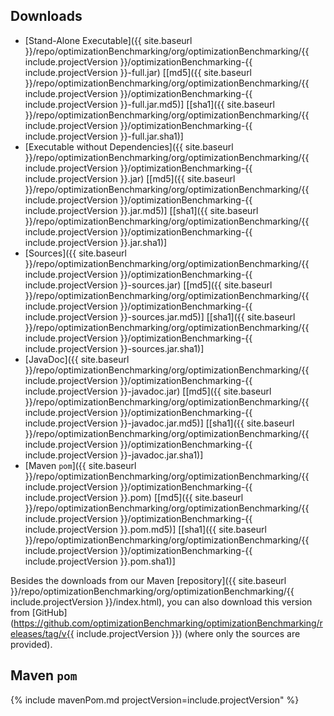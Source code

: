 ## Downloads
* [Stand-Alone Executable]({{ site.baseurl }}/repo/optimizationBenchmarking/org/optimizationBenchmarking/{{ include.projectVersion }}/optimizationBenchmarking-{{ include.projectVersion }}-full.jar) [[md5]({{ site.baseurl }}/repo/optimizationBenchmarking/org/optimizationBenchmarking/{{ include.projectVersion }}/optimizationBenchmarking-{{ include.projectVersion }}-full.jar.md5)] [[sha1]({{ site.baseurl }}/repo/optimizationBenchmarking/org/optimizationBenchmarking/{{ include.projectVersion }}/optimizationBenchmarking-{{ include.projectVersion }}-full.jar.sha1)]
* [Executable without Dependencies]({{ site.baseurl }}/repo/optimizationBenchmarking/org/optimizationBenchmarking/{{ include.projectVersion }}/optimizationBenchmarking-{{ include.projectVersion }}.jar) [[md5]({{ site.baseurl }}/repo/optimizationBenchmarking/org/optimizationBenchmarking/{{ include.projectVersion }}/optimizationBenchmarking-{{ include.projectVersion }}.jar.md5)] [[sha1]({{ site.baseurl }}/repo/optimizationBenchmarking/org/optimizationBenchmarking/{{ include.projectVersion }}/optimizationBenchmarking-{{ include.projectVersion }}.jar.sha1)]
* [Sources]({{ site.baseurl }}/repo/optimizationBenchmarking/org/optimizationBenchmarking/{{ include.projectVersion }}/optimizationBenchmarking-{{ include.projectVersion }}-sources.jar) [[md5]({{ site.baseurl }}/repo/optimizationBenchmarking/org/optimizationBenchmarking/{{ include.projectVersion }}/optimizationBenchmarking-{{ include.projectVersion }}-sources.jar.md5)] [[sha1]({{ site.baseurl }}/repo/optimizationBenchmarking/org/optimizationBenchmarking/{{ include.projectVersion }}/optimizationBenchmarking-{{ include.projectVersion }}-sources.jar.sha1)]
* [JavaDoc]({{ site.baseurl }}/repo/optimizationBenchmarking/org/optimizationBenchmarking/{{ include.projectVersion }}/optimizationBenchmarking-{{ include.projectVersion }}-javadoc.jar) [[md5]({{ site.baseurl }}/repo/optimizationBenchmarking/org/optimizationBenchmarking/{{ include.projectVersion }}/optimizationBenchmarking-{{ include.projectVersion }}-javadoc.jar.md5)] [[sha1]({{ site.baseurl }}/repo/optimizationBenchmarking/org/optimizationBenchmarking/{{ include.projectVersion }}/optimizationBenchmarking-{{ include.projectVersion }}-javadoc.jar.sha1)]
* [Maven `pom`]({{ site.baseurl }}/repo/optimizationBenchmarking/org/optimizationBenchmarking/{{ include.projectVersion }}/optimizationBenchmarking-{{ include.projectVersion }}.pom) [[md5]({{ site.baseurl }}/repo/optimizationBenchmarking/org/optimizationBenchmarking/{{ include.projectVersion }}/optimizationBenchmarking-{{ include.projectVersion }}.pom.md5)] [[sha1]({{ site.baseurl }}/repo/optimizationBenchmarking/org/optimizationBenchmarking/{{ include.projectVersion }}/optimizationBenchmarking-{{ include.projectVersion }}.pom.sha1)]

Besides the downloads from our Maven [repository]({{ site.baseurl }}/repo/optimizationBenchmarking/org/optimizationBenchmarking/{{ include.projectVersion }}/index.html), you can also download this version from [GitHub](https://github.com/optimizationBenchmarking/optimizationBenchmarking/releases/tag/v{{ include.projectVersion }}) (where only the sources are provided).
## Maven `pom`
{% include mavenPom.md projectVersion=include.projectVersion" %}